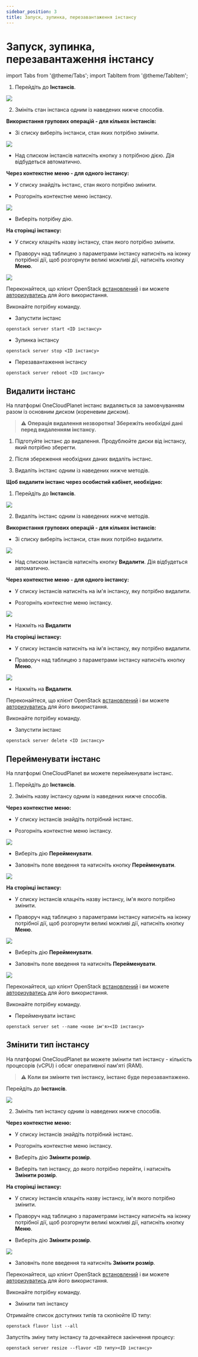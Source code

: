 ```yaml
---
sidebar_position: 3
title: Запуск, зупинка, перезавантаження інстансу
---
```


# Запуск, зупинка, перезавантаження інстансу

import Tabs from '@theme/Tabs';
import TabItem from '@theme/TabItem';

<Tabs>
  <TabItem value="personal-area" label="Особистий кабінет" default>

1. Перейдіть до **Інстансів**.

![](../img/ic-instance-1-ua.svg)

2. Змініть стан інстанса одним із наведених нижче способів.

**Використання групових операцій - для кількох інстансів:**

- Зі списку виберіть інстанси, стан яких потрібно змінити.

![](./img/i-m1-ua.svg)

- Над списком інстансів натисніть кнопку з потрібною дією. Дія відбудеться автоматично.

**Через контекстне меню - для одного інстансу:**

- У списку знайдіть інстанс, стан якого потрібно змінити.

- Розгорніть контекстне меню інстансу.

![](./img/i-inst-1-ua.svg)

- Виберіть потрібну дію.

**На сторінці інстансу:**

- У списку клацніть назву інстансу, стан якого потрібно змінити.

- Праворуч над таблицею з параметрами інстансу натисніть на іконку потрібної дії, щоб розгорнути великі можливі дії, натисніть кнопку **Меню**.

![](./img/i-inst-3-ua.svg)  

  </TabItem>

  <TabItem value="openstack" label="Openstack CLI">
    
Переконайтеся, що клієнт OpenStack [встановлений](#) і ви можете [авторизуватись](#) для його використання.

Виконайте потрібну команду.

- Запустити інстанс
```
openstack server start <ID інстансу>
```

- Зупинка інстансу
```
openstack server stop <ID інстансу>
```

- Перезавантаження інстансу
```
openstack server reboot <ID інстансу>
```

  </TabItem>
</Tabs>

## Видалити інстанс

<Tabs>
  <TabItem value="personal-area" label="Особистий кабінет" default>

На платформі OneCloudPlanet інстанс видаляється за замовчуванням разом із основним диском (кореневим диском).

> :warning: **Операція видалення незворотна! Збережіть необхідні дані перед видаленням інстансу.**

1. Підготуйте інстанс до видалення. Продублюйте диски від інстансу, який потрібно зберегти.

2. Після збереження необхідних даних видаліть інстанс.

3. Видаліть інстанс одним із наведених нижче методів.

**Щоб видалити інстанс через особистий кабінет, необхідно:**

1. Перейдіть до **Інстансів**.

![](../img/ic-instance-1-ua.svg)

2. Видаліть інстанс одним із наведених нижче методів.

**Використання групових операцій - для кількох інстансів:**

- Зі списку виберіть інстанси, стан яких потрібно видалити.

![](./img/i-m1-ua.svg)

- Над списком інстансів натисніть кнопку **Видалити**. Дія відбудеться автоматично.

**Через контекстне меню - для одного інстансу:**

- У списку інстансів натисніть на ім'я інстансу, яку потрібно видалити.

- Розгорніть контекстне меню інстансу.

![](./img/i-inst-1-ua.svg)

- Нажміть на **Видалити**

**На сторінці інстансу:**

- У списку інстансів натисніть на ім'я інстансу, яку потрібно видалити.

- Праворуч над таблицею з параметрами інстансу натисніть кнопку **Меню**.

![](./img/i-inst-2-ua.svg)

- Нажміть на **Видалити**.

</TabItem>

<TabItem value="openstack" label="Openstack CLI">

Переконайтеся, що клієнт OpenStack [встановлений](#) і ви можете [авторизуватись](#) для його використання.

Виконайте потрібну команду.

- Запустити інстанс
```
openstack server delete <ID інстансу>
```

</TabItem> 
</Tabs>

## Перейменувати інстанс

<Tabs>
  <TabItem value="personal-area" label="Особистий кабінет" default>

На платформі OneCloudPlanet ви можете перейменувати інстанс.

1. Перейдіть до **Інстансів**.

2. Змініть назву інстансу одним із наведених нижче способів.

**Через контекстне меню:**

- У списку інстансів знайдіть потрібний інстанс.

- Розгорніть контекстне меню інстансу.

![](./img/i-inst-1-ua.svg)

- Виберіть дію **Перейменувати**.

- Заповніть поле введення та натисніть кнопку **Перейменувати**.

![](./img/i-inst-4-ua.svg)

**На сторінці інстансу:**

- У списку інстансів клацніть назву інстансу, ім'я якого потрібно змінити.

- Праворуч над таблицею з параметрами інстансу натисніть на іконку потрібної дії, щоб розгорнути великі можливі дії, натисніть кнопку **Меню**.

![](./img/i-inst-3-ua.svg)

- Виберіть дію **Перейменувати**.

- Заповніть поле введення та натисніть **Перейменувати**.

![](./img/i-inst-4-ua.svg)

</TabItem>

<TabItem value="openstack" label="Openstack CLI">

Переконайтеся, що клієнт OpenStack [встановлений](#) і ви можете [авторизуватись](#) для його використання.

Виконайте потрібну команду.

- Перейменувати інстанс
```
openstack server set --name <нове ім'я><ID інстансу>
```

</TabItem> 
</Tabs>

## Змінити тип інстансу

<Tabs>
  <TabItem value="personal-area" label="Особистий кабінет" default>

На платформі OneCloudPlanet ви можете змінити тип інстансу - кількість процесорів (vCPU) і обсяг оперативної пам'яті (RAM).

> :warning: **Коли ви зміните тип інстансу, інстанс буде перезавантажено.**

Перейдіть до **Інстансів**.

![](../img/ic-instance-1-ua.svg)

2. Змініть тип інстансу одним із наведених нижче способів.

**Через контекстне меню:**

- У списку інстансів знайдіть потрібний інстанс.

- Розгорніть контекстне меню інстансу.

- Виберіть дію **Змінити розмір**.

- Виберіть тип інстансу, до якого потрібно перейти, і натисніть **Змінити розмір**.

**На сторінці інстансу:**

- У списку інстансів клацніть назву інстансу, ім'я якого потрібно змінити.

- Праворуч над таблицею з параметрами інстансу натисніть на іконку потрібної дії, щоб розгорнути великі можливі дії, натисніть кнопку **Меню**.

- Виберіть дію **Змінити розмір**.

![](./img/i-inst-5-ua.svg)

- Заповніть поле введення та натисніть **Змінити розмір**.

</TabItem>

<TabItem value="openstack" label="Openstack CLI">

Переконайтеся, що клієнт OpenStack [встановлений](#) і ви можете [авторизуватись](#) для його використання.

Виконайте потрібну команду.

- Змінити тип інстансу

Отримайте список доступних типів та скопіюйте ID типу:
```
openstack flavor list --all
```

Запустіть зміну типу інстансу та дочекайтеся закінчення процесу:
```
openstack server resize --flavor <ID типу><ID інстансу>
```

</TabItem> 
</Tabs>